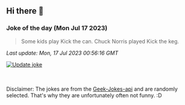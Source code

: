 ## Hi there 👋

### Joke of the day (Mon Jul 17 2023)
<!-- joke -->
>Some kids play Kick the can. Chuck Norris played Kick the keg.
<!-- /joke -->

*Last update: Mon, 17 Jul 2023 00:56:16 GMT*

[![Update joke](https://github.com/nclskfm/nclskfm/actions/workflows/joke.yml/badge.svg)](https://github.com/nclskfm/nclskfm/actions/workflows/joke.yml)

<br><br>
Disclaimer: The jokes are from the [Geek-Jokes-api](https://github.com/sameerkumar18/geek-joke-api) and are randomly selected. That's why they are unfortunately often not funny. :D

